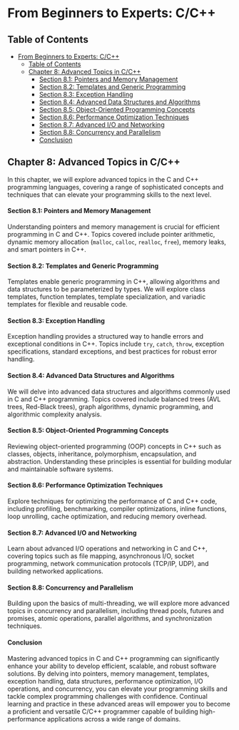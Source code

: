 # From Beginners to Experts: C/C++
## Table of Contents
- [From Beginners to Experts: C/C++](#from-beginners-to-experts-cc)
  - [Table of Contents](#table-of-contents)
  - [Chapter 8: Advanced Topics in C/C++](#chapter-8-advanced-topics-in-cc)
      - [Section 8.1: Pointers and Memory Management](#section-81-pointers-and-memory-management)
      - [Section 8.2: Templates and Generic Programming](#section-82-templates-and-generic-programming)
      - [Section 8.3: Exception Handling](#section-83-exception-handling)
      - [Section 8.4: Advanced Data Structures and Algorithms](#section-84-advanced-data-structures-and-algorithms)
      - [Section 8.5: Object-Oriented Programming Concepts](#section-85-object-oriented-programming-concepts)
      - [Section 8.6: Performance Optimization Techniques](#section-86-performance-optimization-techniques)
      - [Section 8.7: Advanced I/O and Networking](#section-87-advanced-io-and-networking)
      - [Section 8.8: Concurrency and Parallelism](#section-88-concurrency-and-parallelism)
      - [Conclusion](#conclusion)

## Chapter 8: Advanced Topics in C/C++

In this chapter, we will explore advanced topics in the C and C++ programming languages, covering a range of sophisticated concepts and techniques that can elevate your programming skills to the next level.

#### Section 8.1: Pointers and Memory Management

Understanding pointers and memory management is crucial for efficient programming in C and C++. Topics covered include pointer arithmetic, dynamic memory allocation (`malloc`, `calloc`, `realloc`, `free`), memory leaks, and smart pointers in C++.

#### Section 8.2: Templates and Generic Programming

Templates enable generic programming in C++, allowing algorithms and data structures to be parameterized by types. We will explore class templates, function templates, template specialization, and variadic templates for flexible and reusable code.

#### Section 8.3: Exception Handling

Exception handling provides a structured way to handle errors and exceptional conditions in C++. Topics include `try`, `catch`, `throw`, exception specifications, standard exceptions, and best practices for robust error handling.

#### Section 8.4: Advanced Data Structures and Algorithms

We will delve into advanced data structures and algorithms commonly used in C and C++ programming. Topics covered include balanced trees (AVL trees, Red-Black trees), graph algorithms, dynamic programming, and algorithmic complexity analysis.

#### Section 8.5: Object-Oriented Programming Concepts

Reviewing object-oriented programming (OOP) concepts in C++ such as classes, objects, inheritance, polymorphism, encapsulation, and abstraction. Understanding these principles is essential for building modular and maintainable software systems.

#### Section 8.6: Performance Optimization Techniques

Explore techniques for optimizing the performance of C and C++ code, including profiling, benchmarking, compiler optimizations, inline functions, loop unrolling, cache optimization, and reducing memory overhead.

#### Section 8.7: Advanced I/O and Networking

Learn about advanced I/O operations and networking in C and C++, covering topics such as file mapping, asynchronous I/O, socket programming, network communication protocols (TCP/IP, UDP), and building networked applications.

#### Section 8.8: Concurrency and Parallelism

Building upon the basics of multi-threading, we will explore more advanced topics in concurrency and parallelism, including thread pools, futures and promises, atomic operations, parallel algorithms, and synchronization techniques.

#### Conclusion

Mastering advanced topics in C and C++ programming can significantly enhance your ability to develop efficient, scalable, and robust software solutions. By delving into pointers, memory management, templates, exception handling, data structures, performance optimization, I/O operations, and concurrency, you can elevate your programming skills and tackle complex programming challenges with confidence. Continual learning and practice in these advanced areas will empower you to become a proficient and versatile C/C++ programmer capable of building high-performance applications across a wide range of domains.